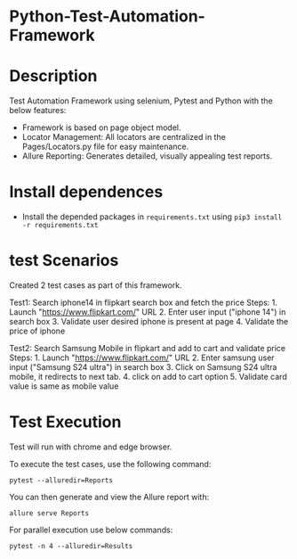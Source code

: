 # Python-Test-Automation-Framework 

# Description

Test Automation Framework using selenium, Pytest and Python with the below features:

- Framework is based on page object model.
- Locator Management: All locators are centralized in the Pages/Locators.py file for easy maintenance.
- Allure Reporting: Generates detailed, visually appealing test reports.


# Install dependences

- Install the depended packages in `requirements.txt` using `pip3 install -r requirements.txt`

#  test Scenarios
Created 2 test cases as part of this framework.

Test1: Search iphone14 in flipkart search box and fetch the price
Steps:
    1. Launch "https://www.flipkart.com/" URL
    2. Enter user input ("iphone 14") in search box
    3. Validate user desired iphone is present at page
    4. Validate the price of iphone

Test2:  Search Samsung Mobile in flipkart and add to cart and validate price 
Steps:
    1. Launch "https://www.flipkart.com/" URL
    2. Enter samsung user input ("Samsung S24 ultra") in search box
    3. Click on Samsung S24 ultra mobile, it redirects to next tab.
    4. click on add to cart option
    5. Validate card value is same as mobile value

# Test Execution

Test will run with chrome and edge browser.  

To execute the test cases, use the following command:
```
pytest --alluredir=Reports
```

You can then generate and view the Allure report with:
``` 
allure serve Reports
```

For parallel execution use below commands:
``` 
pytest -n 4 --alluredir=Results
```

